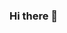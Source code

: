 ### Hi there 👋

<!--
**ManuixKE/ManuixKE** is a ✨ _special_ ✨ repository because its `README.md` (this file) appears on your GitHub profile.

<!DOCTYPE html>
<html>
<head>
  <title>ManuixKE</title>
  <style>
    body {
      font-family: Arial, sans-serif;
      background-color: #f4f4f4;
    }
    .container {
      max-width: 800px;
      margin: 0 auto;
      padding: 20px;
      background-color: #ffffff;
    }
    h1 {
      text-align: center;
    }
    .dashboard {
      display: flex;
      justify-content: space-around;
      margin-top: 40px;
    }
    .dashboard a {
      display: inline-block;
      padding: 10px;
      text-decoration: none;
    }
    .dashboard img {
      width: 50px;
      height: 50px;
      margin: 5px;
    }
  </style>
</head>
<body>
  <div class="container">
    <h1>ManuixKE</h1>
    <div class="dashboard">
      <a href="https://instagram.com/manuixke?igshid=OGY3MTU3OGY1Mw==" target="_blank">
        <img src="instagram_logo.png" alt="Instagram">
      </a>
      <a href="https://www.youtube.com/@ManuixKE" target="_blank">
        <img src="youtube_logo.png" alt="YouTube">
      </a>
      <a href="https://twitter.com/swanky_swain?s=09" target="_blank">
        <img src="twitter_logo.png" alt="Twitter">
      </a>
      <a href="https://www.facebook.com/profile.php?id=100086061236075" target="_blank">
        <img src="facebook_logo.png" alt="Facebook">
      </a>
      <a href="https://wa.me/254711719689?text=Hello%20ManuixKE,%20I%20visited%20your%20website" target="_blank">
        <img src="whatsapp_logo.png" alt="WhatsApp">
      </a>
      <a href="https://www.threads.net/@manuixke" target="_blank">
        <img src="threads_logo.png" alt="Threads">
      </a>
    </div>
  </div>
</body>
</html>

